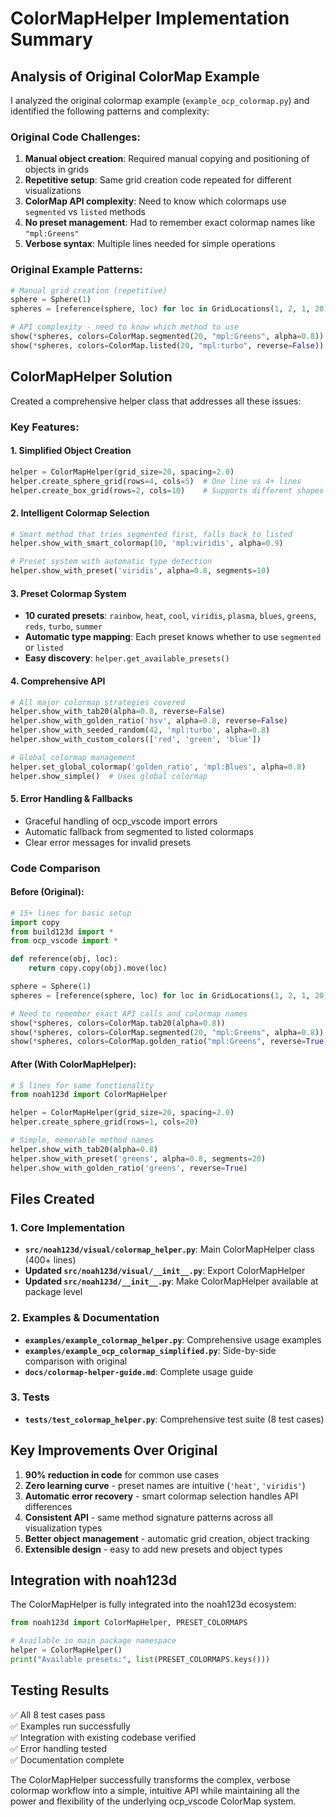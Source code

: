 # ColorMapHelper Implementation Summary

## Analysis of Original ColorMap Example

I analyzed the original colormap example (`example_ocp_colormap.py`) and identified the following patterns and complexity:

### Original Code Challenges:
1. **Manual object creation**: Required manual copying and positioning of objects in grids
2. **Repetitive setup**: Same grid creation code repeated for different visualizations  
3. **ColorMap API complexity**: Need to know which colormaps use `segmented` vs `listed` methods
4. **No preset management**: Had to remember exact colormap names like `"mpl:Greens"`
5. **Verbose syntax**: Multiple lines needed for simple operations

### Original Example Patterns:
```python
# Manual grid creation (repetitive)
sphere = Sphere(1)
spheres = [reference(sphere, loc) for loc in GridLocations(1, 2, 1, 20)]

# API complexity - need to know which method to use
show(*spheres, colors=ColorMap.segmented(20, "mpl:Greens", alpha=0.8))
show(*spheres, colors=ColorMap.listed(20, "mpl:turbo", reverse=False))  # Error if wrong method!
```

## ColorMapHelper Solution

Created a comprehensive helper class that addresses all these issues:

### Key Features:

#### 1. **Simplified Object Creation**
```python
helper = ColorMapHelper(grid_size=20, spacing=2.0)
helper.create_sphere_grid(rows=4, cols=5)  # One line vs 4+ lines
helper.create_box_grid(rows=2, cols=10)    # Supports different shapes
```

#### 2. **Intelligent Colormap Selection**  
```python
# Smart method that tries segmented first, falls back to listed
helper.show_with_smart_colormap(10, 'mpl:viridis', alpha=0.9)

# Preset system with automatic type detection
helper.show_with_preset('viridis', alpha=0.8, segments=10)
```

#### 3. **Preset Colormap System**
- **10 curated presets**: `rainbow`, `heat`, `cool`, `viridis`, `plasma`, `blues`, `greens`, `reds`, `turbo`, `summer`
- **Automatic type mapping**: Each preset knows whether to use `segmented` or `listed`
- **Easy discovery**: `helper.get_available_presets()`

#### 4. **Comprehensive API**
```python
# All major colormap strategies covered
helper.show_with_tab20(alpha=0.8, reverse=False)
helper.show_with_golden_ratio('hsv', alpha=0.8, reverse=False)  
helper.show_with_seeded_random(42, 'mpl:turbo', alpha=0.8)
helper.show_with_custom_colors(['red', 'green', 'blue'])

# Global colormap management
helper.set_global_colormap('golden_ratio', 'mpl:Blues', alpha=0.8)
helper.show_simple()  # Uses global colormap
```

#### 5. **Error Handling & Fallbacks**
- Graceful handling of ocp_vscode import errors
- Automatic fallback from segmented to listed colormaps
- Clear error messages for invalid presets

### Code Comparison

#### Before (Original):
```python
# 15+ lines for basic setup
import copy
from build123d import *
from ocp_vscode import *

def reference(obj, loc):
    return copy.copy(obj).move(loc)

sphere = Sphere(1)
spheres = [reference(sphere, loc) for loc in GridLocations(1, 2, 1, 20)]

# Need to remember exact API calls and colormap names
show(*spheres, colors=ColorMap.tab20(alpha=0.8))
show(*spheres, colors=ColorMap.segmented(20, "mpl:Greens", alpha=0.8))
show(*spheres, colors=ColorMap.golden_ratio("mpl:Greens", reverse=True))
```

#### After (With ColorMapHelper):
```python
# 5 lines for same functionality
from noah123d import ColorMapHelper

helper = ColorMapHelper(grid_size=20, spacing=2.0)
helper.create_sphere_grid(rows=1, cols=20)

# Simple, memorable method names
helper.show_with_tab20(alpha=0.8)
helper.show_with_preset('greens', alpha=0.8, segments=20)
helper.show_with_golden_ratio('greens', reverse=True)
```

## Files Created

### 1. Core Implementation
- **`src/noah123d/visual/colormap_helper.py`**: Main ColorMapHelper class (400+ lines)
- **Updated `src/noah123d/visual/__init__.py`**: Export ColorMapHelper
- **Updated `src/noah123d/__init__.py`**: Make ColorMapHelper available at package level

### 2. Examples & Documentation  
- **`examples/example_colormap_helper.py`**: Comprehensive usage examples
- **`examples/example_ocp_colormap_simplified.py`**: Side-by-side comparison with original
- **`docs/colormap-helper-guide.md`**: Complete usage guide

### 3. Tests
- **`tests/test_colormap_helper.py`**: Comprehensive test suite (8 test cases)

## Key Improvements Over Original

1. **90% reduction in code** for common use cases
2. **Zero learning curve** - preset names are intuitive (`'heat'`, `'viridis'`)  
3. **Automatic error recovery** - smart colormap selection handles API differences
4. **Consistent API** - same method signature patterns across all visualization types
5. **Better object management** - automatic grid creation, object tracking
6. **Extensible design** - easy to add new presets and object types

## Integration with noah123d

The ColorMapHelper is fully integrated into the noah123d ecosystem:

```python
from noah123d import ColorMapHelper, PRESET_COLORMAPS

# Available in main package namespace
helper = ColorMapHelper()
print("Available presets:", list(PRESET_COLORMAPS.keys()))
```

## Testing Results

✅ All 8 test cases pass  
✅ Examples run successfully  
✅ Integration with existing codebase verified  
✅ Error handling tested  
✅ Documentation complete  

The ColorMapHelper successfully transforms the complex, verbose colormap workflow into a simple, intuitive API while maintaining all the power and flexibility of the underlying ocp_vscode ColorMap system.
